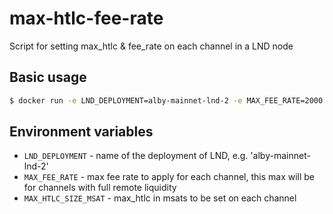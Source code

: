 # max-htlc-fee-rate
Script for setting max_htlc & fee_rate on each channel in a LND node

## Basic usage

```sh
$ docker run -e LND_DEPLOYMENT=alby-mainnet-lnd-2 -e MAX_FEE_RATE=2000 -e MAX_HTLC_SIZE_MSAT=15000000000 ghcr.io/getalby/max-htlc-fee-rate
```

## Environment variables

* `LND_DEPLOYMENT` - name of the deployment of LND, e.g. 'alby-mainnet-lnd-2'
* `MAX_FEE_RATE` - max fee rate to apply for each channel, this max will be for channels with full remote liquidity
* `MAX_HTLC_SIZE_MSAT` - max_htlc in msats to be set on each channel
